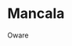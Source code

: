# Mancala
Oware

<!-- # Mancala

![ Alt text](oware.png)



Background:

Oware is the strategy game among the mancala game family. This game is played in various regions in Ghana and translate as "He She Marries". It is believed that this game is to be the result of a wedding between two after attending social events and gatherings among the Asanti people. It is also used in educational value for mathematical development.

Equipment & Description

- Oware Board
- 48 seeds
- 12 slots
- six houses / each side
- "Score House"
Most oware boards have two sides to
 them and a "score house at each end.


Obective:

In each house there are four seeds from the start of the game. The objective in winning is to obtain more seed than your opponent. As there are an even amount of seeds, it is possible for the game to end in a ddraw or sufficient enough to have a winner with at least 25 seeds.
    On each turn, a player chooses one of the six houses under their control. All seeds within that house should be distributed one by one, counter-clockwise from the selected house; "Sowing seeds". However seeds are not distributed into the either of the score houseswhen sowing.
Note: If a house has 12 seeds or more it must be placed in that player's score house.

Its smart to make a move that allows the opponent to continue playing. If an opponents house are all empty the current player must make a move that gives the opponent seeds. If that move is inpossible then the current player has captured majority of the seeds and they have WON.

Conditions:

The game has ended if a player has captured 25 or more seeds or both players have taken 24 seeds(DRAW).  -->

